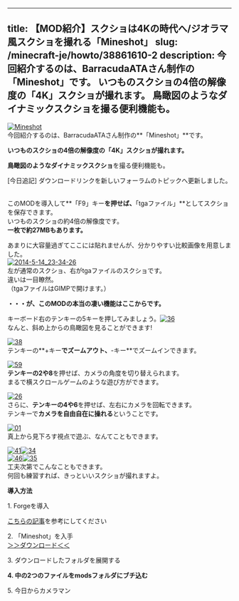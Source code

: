 
---
title: 【MOD紹介】スクショは4Kの時代へ/ジオラマ風スクショを撮れる「Mineshot」
slug: /minecraft-je/howto/38861610-2
description: 今回紹介するのは、BarracudaATAさん制作の「Mineshot」です。
 いつものスクショの4倍の解像度の「4K」スクショが撮れます。
 鳥瞰図のようなダイナミックスクショを撮る便利機能も。
---

[![Mineshot](https://cdn-ak.f.st-hatena.com/images/fotolife/s/sasigume/20210208/20210208142437.png)](#6/6/66a61080.png "Mineshot")  
今回紹介するのは、BarracudaATAさん制作の**「Mineshot」**です。

**いつものスクショの4倍の解像度の「4K」スクショが撮れます。**

**鳥瞰図のようなダイナミックスクショ**を撮る便利機能も。 

\[今日追記\] ダウンロードリンクを新しいフォーラムのトピックへ更新しました。

   
このMODを導入して**「F9」キー**を押せば、**「tgaファイル」**としてスクショを保存できます。  
いつものスクショの約4倍の解像度です。   
**一枚で約27MBもあります。**

あまりに大容量過ぎてここには貼れませんが、分かりやすい比較画像を用意しました。  
[![2014-5-14_23-34-26](https://cdn-ak.f.st-hatena.com/images/fotolife/s/sasigume/20210208/20210208175526.jpg)](#f/3/f37a7f82.jpg "2014-5-14_23-34-26")  
左が通常のスクショ、右がtgaファイルのスクショです。  
違いは一目瞭然。  
（tgaファイルはGIMPで開けます。）

**・・・が、このMODの本当の凄い機能はここからです。**

キーボード右のテンキーの5キーを押してみましょう。[![36](https://cdn-ak.f.st-hatena.com/images/fotolife/s/sasigume/20210208/20210208160355.png)](#c/3/c3fdf959.png "36")  
なんと、斜め上からの鳥瞰図を見ることができます!

[![38](https://cdn-ak.f.st-hatena.com/images/fotolife/s/sasigume/20210208/20210208161327.png)](#c/e/cee56ae6.png "38")  
テンキーの**+キー**でズームアウト、**\-キー**でズームインできます。

[![59](https://cdn-ak.f.st-hatena.com/images/fotolife/s/sasigume/20210208/20210208180245.png)](#f/9/f9d8c2a2.png "59")  
**テンキーの2や8**を押せば、カメラの角度を切り替えられます。  
まるで横スクロールゲームのような遊び方ができます。

[![26](https://cdn-ak.f.st-hatena.com/images/fotolife/s/sasigume/20210208/20210208135146.png)](#4/8/48142e31.png "26")  
さらに、**テンキーの4や6**を押せば、左右にカメラを回転できます。  
テンキーで**カメラを自由自在に操れる**ということです。

[![01](https://cdn-ak.f.st-hatena.com/images/fotolife/s/sasigume/20210208/20210208141238.png)](#5/b/5bbdaea7.png "01")  
真上から見下ろす視点で遊ぶ、なんてこともできます。

[![41](https://cdn-ak.f.st-hatena.com/images/fotolife/s/sasigume/20210208/20210208134502.png)](#4/2/426fbdea.png "41")[![34](https://cdn-ak.f.st-hatena.com/images/fotolife/s/sasigume/20210208/20210208131202.png)](#1/b/1b279714.png "34")  
[![46](https://cdn-ak.f.st-hatena.com/images/fotolife/s/sasigume/20210208/20210208152412.png)](#9/e/9e866588.png "46")[![35](https://cdn-ak.f.st-hatena.com/images/fotolife/s/sasigume/20210208/20210208151129.png)](#9/1/91527ab2.png "35")  
工夫次第でこんなこともできます。  
何回も練習すれば、きっといいスクショが撮れますよ。

**導入方法**

1\. Forgeを導入

[こちらの記事](/new-way-to-install-mod/)を参考にしてください

2\. 「Mineshot」を入手  
[＞＞ダウンロード＜＜](http://www.minecraftforum.net/forums/mapping-and-modding/minecraft-mods/1282034-mineshot-1-7-high-resolution-screenshot-capturing)

3\. ダウンロードしたフォルダを展開する  
  
**4\. 中の2つのファイルをmodsフォルダにブチ込む**

5\. 今日からカメラマン
